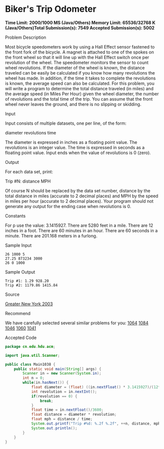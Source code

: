 # Biker's Trip Odometer

**Time Limit: 2000/1000 MS (Java/Others)    Memory Limit: 65536/32768 K (Java/Others)Total Submission(s): 7549    Accepted Submission(s): 5002**

Problem Description

Most bicycle speedometers work by using a Hall Effect sensor fastened to the front fork of the bicycle. A magnet is attached to one of the spokes on the front wheel so that it will line up with the Hall Effect switch once per revolution of the wheel. The speedometer monitors the sensor to count wheel revolutions. If the diameter of the wheel is known, the distance traveled can be easily be calculated if you know how many revolutions the wheel has made. In addition, if the time it takes to complete the revolutions is known, the average speed can also be calculated.
For this problem, you will write a program to determine the total distance traveled (in miles) and the average speed (in Miles Per Hour) given the wheel diameter, the number of revolutions and the total time of the trip. You can assume that the front wheel never leaves the ground, and there is no slipping or skidding.

 



Input

Input consists of multiple datasets, one per line, of the form:

diameter revolutions time

The diameter is expressed in inches as a floating point value. The revolutions is an integer value. The time is expressed in seconds as a floating point value. Input ends when the value of revolutions is 0 (zero).

 



Output

For each data set, print:

Trip #N: distance MPH

Of course N should be replaced by the data set number, distance by the total distance in miles (accurate to 2 decimal places) and MPH by the speed in miles per hour (accurate to 2 decimal places). Your program should not generate any output for the ending case when revolutions is 0.

Constants

For p use the value: 3.1415927.
There are 5280 feet in a mile.
There are 12 inches in a foot.
There are 60 minutes in an hour.
There are 60 seconds in a minute.
There are 201.168 meters in a furlong.

 



Sample Input

```
26 1000 5
27.25 873234 3000
26 0 1000
```

 



Sample Output

```
Trip #1: 1.29 928.20
Trip #2: 1179.86 1415.84
```

 



Source

[Greater New York 2003](http://acm.hdu.edu.cn/search.php?field=problem&key=Greater+New+York+2003&source=1&searchmode=source)

 



Recommend

We have carefully selected several similar problems for you:  [1064](http://acm.hdu.edu.cn/showproblem.php?pid=1064) [1084](http://acm.hdu.edu.cn/showproblem.php?pid=1084) [1046](http://acm.hdu.edu.cn/showproblem.php?pid=1046) [1060](http://acm.hdu.edu.cn/showproblem.php?pid=1060) [1041](http://acm.hdu.edu.cn/showproblem.php?pid=1041) 

 





Accepted Code

```java
package cn.edu.hdu.acm;

import java.util.Scanner;

public class Main1038 {
    public static void main(String[] args) {
        Scanner in = new Scanner(System.in);
        int n = 0;
        while(in.hasNext()) {
            float diameter = (float) ((in.nextFloat() * 3.1415927)/(12*5280));
            int revolution = in.nextInt();
            if(revolution == 0) {
                break;
            }
            float time = in.nextFloat()/3600;
            float distance = diameter * revolution;
            float mph = distance / time;
            System.out.printf("Trip #%d: %.2f %.2f", ++n, distance, mph);
            System.out.println();
        }
    }
}
```

